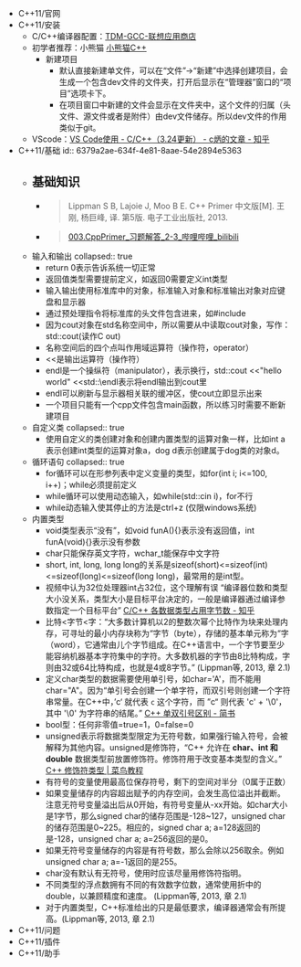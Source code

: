 - C++11/官网
- C++11/安装
	- C/C++编译器配置：[TDM-GCC-联想应用商店](https://lestore.lenovo.com/detail/L101412)
	- 初学者推荐：小熊猫 [小熊猫C++](https://royqh1979.gitee.io/redpandacpp/)
		- 新建项目
			- 默认直接新建单文件，可以在“文件”->“新建”中选择创建项目，会生成一个包含dev文件的文件夹，打开后显示在“管理器”窗口的“项目”选项卡下。
			- 在项目窗口中新建的文件会显示在文件夹中，这个文件的归属（头文件、源文件或者是附件）由dev文件储存。所以dev文件的作用类似于git。
	- VScode：[VS Code使用 - C/C++（3.24更新） - c炳的文章 - 知乎](https://zhuanlan.zhihu.com/p/442865609)
- C++11/基础
  id:: 6379a2ae-634f-4e81-8aae-54e2894e5363
	- ## 基础知识
		- > Lippman S B, Lajoie J, Moo B E. C++ Primer 中文版[M]. 王刚, 杨巨峰, 译. 第5版. 电子工业出版社, 2013.
		- >[003.CppPrimer_习题解答_2-3_哔哩哔哩_bilibili](https://www.bilibili.com/video/BV1aZ4y1D7C5?p=3&vd_source=fc591008a48bd1bb56b8e3ba9a7c2202)
	- 输入和输出
	  collapsed:: true
		- return 0表示告诉系统一切正常
		- 返回值类型需要提前定义，如返回0需要定义int类型
		- 输入输出使用标准库中的对象，标准输入对象和标准输出对象对应键盘和显示器
		- 通过预处理指令将标准库的头文件包含进来，如\#include
		- 因为cout对象在std名称空间中，所以需要从中读取cout对象，写作：std\:\:cout(读作C out)
		- 名称空间后的四个点叫作用域运算符（操作符，operator）
		- <<是输出运算符（操作符）
		- endl是一个操纵符（manipulator），表示换行，std\:\:cout <<"hello world" <<std:\:\endl表示将endl输出到cout里
		- endl可以刷新与显示器相关联的缓冲区，使cout立即显示出来
		- 一个项目只能有一个cpp文件包含main函数，所以练习时需要不断新建项目
	- 自定义类
	  collapsed:: true
		- 使用自定义的类创建对象和创建内置类型的运算对象一样，比如int a表示创建int类型的运算对象a，dog d表示创建属于dog类的对象d。
	- 循环语句
	  collapsed:: true
		- for循环可以在形参列表中定义变量的类型，如for(int i; i<=100, i++)；while必须提前定义
		- while循环可以使用动态输入，如while(std\:\:cin i)，for不行
		- while动态输入使其停止的方法是ctrl+z (仅限windows系统)
	- 内置类型
		- void类型表示“没有”，如void funA(){}表示没有返回值，int funA(void){}表示没有参数
		- char只能保存英文字符，wchar_t能保存中文字符
		- short, int, long, long long的关系是sizeof(short)<=sizeof(int)<=sizeof(long)<=sizeof(long long)，最常用的是int型。
		- 视频中认为32位处理器int占32位，这个理解有误 “编译器位数和类型大小没关系，类型大小是目标平台决定的，一般是编译器通过编译参数指定一个目标平台” [C/C++ 各数据类型占用字节数 - 知乎](https://zhuanlan.zhihu.com/p/93583960)
		- 比特<字节<字：“大多数计算机以2的整数次幂个比特作为块来处理内存，可寻址的最小内存块称为“字节（byte），存储的基本单元称为“字（word），它通常由儿个字节组成。在C++语言中，一个字节要至少能容纳机器基本字符集中的字符。大多数机器的字节由8比特构成，字则由32或64比特构成，也就是4或8字节。” (Lippman等, 2013, 章 2.1)
		- 定义char类型的数据需要使用单引号，如char='A'，而不能用char="A"。因为“单引号会创建一个单字符，而双引号则创建一个字符串常量。在C++中，’c‘ 就代表  `c`  这个字符，而 ”c“ 则代表 'c' + '\0'，其中 '\0' 为字符串的结尾。” [C++ 单双引号区别 - 简书](https://www.jianshu.com/p/74b3aa58c1c1)
		- bool型：任何非零值=true=1，0=false=0
		- unsigned表示将数据类型限定为无符号数，如果强行输入符号，会被解释为其他内容。unsigned是修饰符，“C++ 允许在 **char、int 和 double** 数据类型前放置修饰符。修饰符用于改变基本类型的含义。” [C++ 修饰符类型 | 菜鸟教程](https://www.runoob.com/cplusplus/cpp-modifier-types.html)
		- 有符号的变量使用最高位保存符号，剩下的空间对半分（0属于正数）
		- 如果变量储存的内容超出赋予的内存空间，会发生高位溢出并截断。注意无符号变量溢出后从0开始，有符号变量从-xx开始。如char大小是1字节，那么signed char的储存范围是-128~127，unsigned char的储存范围是0~225。相应的，signed char a; a=128返回的是-128，unsigned char a; a=256返回的是0。
		- 如果无符号变量储存的内容是有符号数，那么会除以256取余。例如unsigned char a; a=-1返回的是255。
		- char没有默认有无符号，使用时应该尽量用修饰符指明。
		- 不同类型的浮点数拥有不同的有效数字位数，通常使用折中的double，以兼顾精度和速度。 (Lippman等, 2013, 章 2.1)
		- 对于内置类型，C++标准给出的只是最低要求，编译器通常会有所提高。(Lippman等, 2013, 章 2.1)
- C++11/问题
- C++11/插件
- C++11/助手